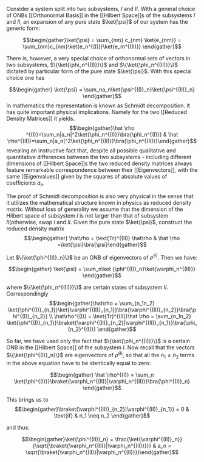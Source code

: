 Consider a system split into two subsystems, $I$ and $II$. With a general choice of ONBs [[Orthonormal Basis]] in the [[Hilbert Space]]s of the subsystems $I$ and $II$, an expansion of any pure state $\ket{\psi}$ of our system has the generic form: 

$$\begin{gather}\ket{\psi} = \sum_{nm} c_{nm} \ket{e_{nm}} = \sum_{nm}c_{nm}\ket{e_n^{(I)}}\ket{e_m^{(II)}} \end{gather}$$

There is, however, a very special choice of orthonormal sets of vectors in two subsystems, $\{\ket{\phi_n^{(I)}}\}$ and $\{\ket{\phi_n^{(II)}}\}$ dictated by particular form of the pure state $\ket{\psi}$. With this special choice one has 

$$\begin{gather} \ket{\psi} = \sum_na_n\ket{\psi^{(I)}_n}\ket{\psi^{(II)}_n} \end{gather}$$
In mathematics the representation is known as Schmidt decomposition. It has quite important physical implications. Namely for the two [[Reduced Density Matrices]] it yields. 
$$\begin{gather}\hat \rho ^{(I)}=\sum_n|a_n|^2\ket{\phi_n^{(I)}}\bra{\phi_n^{(I)}} & \hat \rho^{(II)}=\sum_n|a_n|^2\ket{\phi_n^{(II)}}\bra{\phi_n^{(II)}}\end{gather}$$ 
revealing an instructive fact that, despite all possible qualitative and quantitative differences between the two subsystems - including different dimensions of [[Hilbert Space]]s the two reduced density matrices always feature remarkable correspondence between their [[Eigenvectors]], with the same [[Eigenvalues]] given by the squares of absolute values of coefficients $a_n$. 

The proof of Schmidt decomposition is also very physical in the sense that it utilizes the mathematical structure known in physics as reduced density matrix. Without loss of generality we assume that the dimension of the Hilbert space of subsystem $I$ is not larger than that of subsystem $II$(otherwise, swap $I$ and $II$. Given the pure state $\ket{\psi}$, construct the reduced density matrix $$\begin{gather} \hat\rho = \text{Tr}^{(II)} \hat\rho & \hat \rho =\ket{\psi}\bra{\psi}\end{gather}$$

Let $\{\ket{\phi^{(I)}_n}\}$ be an ONB of eigenvectors of $\hat \rho^{(I)}$. Then we have: 

$$\begin{gather} \ket{\psi} = \sum_n\ket {\phi^{(I)}_n}\ket{\varphi_n^{(II)}} \end{gather}$$

where $\{\ket{\phi_n^{(II)}}\}$ are certain states of subsystem $II$. Correspondingly
$$\begin{gather}\hat\rho = \sum_{n_1n_2} \ket{\phi^{(I)}_{n_1}}\ket{\varphi^{(II)}_{n_1}}\bra{\varphi^{(II)}_{n_2}}\bra{\phi^{(I)}_{n_2}} \\ \hat\rho^{(I)} = \text{Tr}^{(II)}\hat \rho = \sum_{n_1n_2} \ket{\phi^{(I)}_{n_1}}\braket{\varphi^{(II)}_{n_2}|\varphi^{(II)}_{n_1}}\bra{\phi_{n_2}^{(I)}}  \end{gather}$$

So far, we have used only the fact that $\{\ket{\phi_n^{(I)}}\}$ is a certain ONB in the [[Hilbert Space]] of the subsystem $I$. Now recall that the vectors $\{\ket{\phi^{(I)}_n}\}$ are eigenvectors of $\hat \rho ^{(I)}$, so that all the $n_1 \neq n_2$ terms in the above equation have to be identically equal to zero: 

$$\begin{gather} \hat \rho^{(I)} = \sum_n \ket{\phi^{(I)}}\braket{\varphi_n^{(II)}|\varphi_n^{(II)}}\bra{\phi^{(I)}_n} \end{gather}$$

This brings us to 
$$\begin{gather}\braket{\varphi^{(II)}_{n_2}|\varphi^{(II)}_{n_1}} = 0 & \text{if} & n_1 \neq n_2 \end{gather}$$

and thus: 

$$\begin{gather}\ket{\phi^{(II)}_n} = \frac{\ket{\varphi^{(II)}_n}}{\sqrt{\braket{\varphi_n^{(II)}|\varphi_n^{(II)}}}} & a_n = \sqrt{\braket{\varphi_n^{(II)}|\varphi_n^{(II)}}}\end{gather}$$

